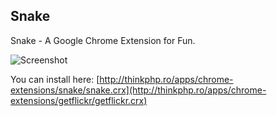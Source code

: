 Snake
-----

Snake - A Google Chrome Extension for Fun.

![Screenshot](http://farm6.static.flickr.com/5082/5330357247_f6f2fdd892_z.jpg)

You can install here: [http://thinkphp.ro/apps/chrome-extensions/snake/snake.crx](http://thinkphp.ro/apps/chrome-extensions/getflickr/getflickr.crx)
